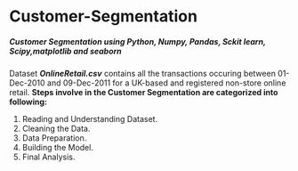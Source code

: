 <h1><b>Customer-Segmentation</b></h1>
<h5>Customer Segmentation using Python, Numpy, Pandas, Sckit learn, Scipy,matplotlib and seaborn</h5>

Dataset ***OnlineRetail.csv*** contains all the transactions occuring between 01-Dec-2010 and 09-Dec-2011 for a UK-based and registered non-store online retail.
**Steps involve in the Customer Segmentation are categorized into following:**

1. Reading and Understanding Dataset.
1. Cleaning the Data.
1. Data Preparation.
1. Building the Model.
1. Final Analysis.
